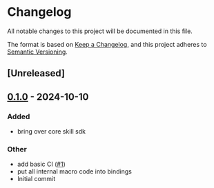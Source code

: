 # Changelog

All notable changes to this project will be documented in this file.

The format is based on [Keep a Changelog](https://keepachangelog.com/en/1.0.0/),
and this project adheres to [Semantic Versioning](https://semver.org/spec/v2.0.0.html).

## [Unreleased]

## [0.1.0](https://github.com/Aleph-Alpha/pharia-kernel-sdk-rs/releases/tag/pharia-skill-v0.1.0) - 2024-10-10

### Added

- bring over core skill sdk

### Other

- add basic CI ([#1](https://github.com/Aleph-Alpha/pharia-kernel-sdk-rs/pull/1))
- put all internal macro code into bindings
- Initial commit
